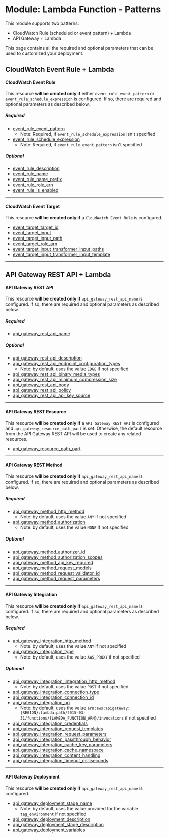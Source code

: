 # Module: Lambda Function - Patterns

This module supports two patterns:

* CloudWatch Rule (scheduled or event pattern) + Lambda
* API Gateway + Lambda

This page contains all the required and optional parameters that can be used to customized your deployment. 

## CloudWatch Event Rule + Lambda

#### CloudWatch Event Rule

This resource **will be created only if** either `event_rule_event_pattern` or `event_rule_schedule_expression` is configured. If so, there are required and optional parameters as described below.

##### Required
* [event_rule_event_pattern](https://www.terraform.io/docs/providers/aws/r/cloudwatch_event_rule.html#event_pattern)
  * Note: Required, if `event_rule_schedule_expression` isn't specified
* [event_rule_schedule_expression](https://www.terraform.io/docs/providers/aws/r/cloudwatch_event_rule.html#schedule_expression)
  * Note: Required, if `event_rule_event_pattern` isn't specified

##### Optional

* [event_rule_description](https://www.terraform.io/docs/providers/aws/r/cloudwatch_event_rule.html#description)
* [event_rule_name](https://www.terraform.io/docs/providers/aws/r/cloudwatch_event_rule.html#name)
* [event_rule_name_prefix](https://www.terraform.io/docs/providers/aws/r/cloudwatch_event_rule.html#name_prefix)
* [event_rule_role_arn](https://www.terraform.io/docs/providers/aws/r/cloudwatch_event_rule.html#role_arn)
* [event_rule_is_enabled](https://www.terraform.io/docs/providers/aws/r/cloudwatch_event_rule.html#is_enabled)

------

#### CloudWatch Event Target

This resource **will be created only if** a `CloudWatch Event Rule` is configured.

* [event_target_target_id](https://www.terraform.io/docs/providers/aws/r/cloudwatch_event_target.html#target_id)
* [event_target_input](https://www.terraform.io/docs/providers/aws/r/cloudwatch_event_target.html#input)
* [event_target_input_path](https://www.terraform.io/docs/providers/aws/r/cloudwatch_event_target.html#input_path)
* [event_target_role_arn](https://www.terraform.io/docs/providers/aws/r/cloudwatch_event_target.html#role_arn)
* [event_target_input_transformer_input_paths](https://www.terraform.io/docs/providers/aws/r/cloudwatch_event_target.html#input_paths)
* [event_target_input_transformer_input_template](https://www.terraform.io/docs/providers/aws/r/cloudwatch_event_target.html#input_template)

------

## API Gateway REST API + Lambda

#### API Gateway REST API

This resource **will be created only if** `api_gateway_rest_api_name` is configured. If so, there are required and optional parameters as described below.

##### Required
* [api_gateway_rest_api_name](https://www.terraform.io/docs/providers/aws/r/api_gateway_rest_api.html#name)

##### Optional

* [api_gateway_rest_api_description](https://www.terraform.io/docs/providers/aws/r/api_gateway_rest_api.html#description)
* [api_gateway_rest_api_endpoint_configuration_types](https://www.terraform.io/docs/providers/aws/r/api_gateway_rest_api.html#types)
  * Note: by default, uses the value `EDGE` if not specified
* [api_gateway_rest_api_binary_media_types](https://www.terraform.io/docs/providers/aws/r/api_gateway_rest_api.html#binary_media_types)
* [api_gateway_rest_api_minimum_compression_size](https://www.terraform.io/docs/providers/aws/r/api_gateway_rest_api.html#minimum_compression_size)
* [api_gateway_rest_api_body](https://www.terraform.io/docs/providers/aws/r/api_gateway_rest_api.html#body)
* [api_gateway_rest_api_policy](https://www.terraform.io/docs/providers/aws/r/api_gateway_rest_api.html#policy)
* [api_gateway_rest_api_api_key_source](https://www.terraform.io/docs/providers/aws/r/api_gateway_rest_api.html#api_key_source)

------

#### API Gateway REST Resource

This resource **will be created only if** a `API Gateway REST API` is configured and `api_gateway_resource_path_part` is set. Otherwise, the default resource from the API Gateway REST API will be used to create any related resources.

* [api_gateway_resource_path_part](https://www.terraform.io/docs/providers/aws/r/api_gateway_resource.html#path_part)

------

#### API Gateway REST Method

This resource **will be created only if** `api_gateway_rest_api_name` is configured. If so, there are required and optional parameters as described below.

##### Required
* [api_gateway_method_http_method](https://www.terraform.io/docs/providers/aws/r/api_gateway_method.html#http_method)
  * Note: by default, uses the value `ANY` if not specified
* [api_gateway_method_authorization](https://www.terraform.io/docs/providers/aws/r/api_gateway_method.html#authorization)
  * Note: by default, uses the value `NONE` if not specified

##### Optional
* [api_gateway_method_authorizer_id](https://www.terraform.io/docs/providers/aws/r/api_gateway_method.html#authorizer_id)
* [api_gateway_method_authorization_scopes](https://www.terraform.io/docs/providers/aws/r/api_gateway_method.html#authorization_scopes)
* [api_gateway_method_api_key_required](https://www.terraform.io/docs/providers/aws/r/api_gateway_method.html#api_key_required)
* [api_gateway_method_request_models](https://www.terraform.io/docs/providers/aws/r/api_gateway_method.html#request_models)
* [api_gateway_method_request_validator_id](https://www.terraform.io/docs/providers/aws/r/api_gateway_method.html#request_validator_id)
* [api_gateway_method_request_parameters](https://www.terraform.io/docs/providers/aws/r/api_gateway_method.html#request_parameters)

------

#### API Gateway Integration

This resource **will be created only if** `api_gateway_rest_api_name` is configured. If so, there are required and optional parameters as described below.

##### Required
* [api_gateway_integration_http_method](https://www.terraform.io/docs/providers/aws/r/api_gateway_integration.html#http_method)
  * Note: by default, uses the value `ANY` if not specified
* [api_gateway_integration_type](https://www.terraform.io/docs/providers/aws/r/api_gateway_integration.html#type)
  * Note: by default, uses the value `AWS_PROXY` if not specified

##### Optional
* [api_gateway_integration_integration_http_method](https://www.terraform.io/docs/providers/aws/r/api_gateway_integration.html#integration_http_method)
  * Note: by default, uses the value `POST` if not specified
* [api_gateway_integration_connection_type](https://www.terraform.io/docs/providers/aws/r/api_gateway_integration.html#connection_type)
* [api_gateway_integration_connection_id](https://www.terraform.io/docs/providers/aws/r/api_gateway_integration.html#connection_id)
* [api_gateway_integration_uri](https://www.terraform.io/docs/providers/aws/r/api_gateway_integration.html#uri)
  * Note: by default, uses the value `arn:aws:apigateway:{REGION}:lambda:path/2015-03-31/functions/{LAMBDA_FUNCTION_ARN}/invocations` if not specified
* [api_gateway_integration_credentials](https://www.terraform.io/docs/providers/aws/r/api_gateway_integration.html#credentials)
* [api_gateway_integration_request_templates](https://www.terraform.io/docs/providers/aws/r/api_gateway_integration.html#request_templates)
* [api_gateway_integration_request_parameters](https://www.terraform.io/docs/providers/aws/r/api_gateway_integration.html#request_parameters)
* [api_gateway_integration_passthrough_behavior](https://www.terraform.io/docs/providers/aws/r/api_gateway_integration.html#passthrough_behavior)
* [api_gateway_integration_cache_key_parameters](https://www.terraform.io/docs/providers/aws/r/api_gateway_integration.html#cache_key_parameters)
* [api_gateway_integration_cache_namespace](https://www.terraform.io/docs/providers/aws/r/api_gateway_integration.html#cache_namespace)
* [api_gateway_integration_content_handling](https://www.terraform.io/docs/providers/aws/r/api_gateway_integration.html#content_handling)
* [api_gateway_integration_timeout_milliseconds](https://www.terraform.io/docs/providers/aws/r/api_gateway_integration.html#timeout_milliseconds)

------

#### API Gateway Deployment

This resource **will be created only if** `api_gateway_rest_api_name` is configured.

* [api_gateway_deployment_stage_name](https://www.terraform.io/docs/providers/aws/r/api_gateway_deployment.html#stage_name)
  * Note: by default, uses the value provided for the variable `tag_environment` if not specified
* [api_gateway_deployment_description](https://www.terraform.io/docs/providers/aws/r/api_gateway_deployment.html#description)
* [api_gateway_deployment_stage_description](https://www.terraform.io/docs/providers/aws/r/api_gateway_deployment.html#stage_description)
* [api_gateway_deployment_variables](https://www.terraform.io/docs/providers/aws/r/api_gateway_deployment.html#variables)